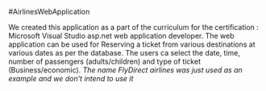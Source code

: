 
#AirlinesWebApplication

We created this application as a part of the curriculum for the certification : Microsoft Visual Studio asp.net web application developer.
The web application can be used for 
Reserving a ticket from various destinations at various dates as per the database.
The users ca select the date, time, number of passengers (adults/children) and type of ticket (Business/economic).
*The name FlyDirect airlines was just used as an example and we don’t intend to use it*
